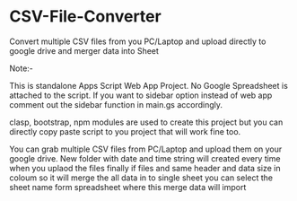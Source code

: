 # CSV-File-Converter
Convert multiple CSV files from you PC/Laptop and upload directly to google drive and merger data into Sheet

Note:- 

This is standalone Apps Script Web App Project. 
No Google Spreadsheet is attached to the script. 
If you want to sidebar option instead of web app comment out the sidebar function in main.gs accordingly.

clasp, bootstrap, npm modules are used to create this project but you can directly copy paste script to you project that will work fine too.

You can grab multiple CSV files from PC/Laptop and upload them on your google drive.
New folder with date and time string will created every time when you uplaod the files
finally if files and same header and data size in coloum so it will merge the all data in to single sheet 
you can select the sheet name form spreadsheet where this merge data will import




